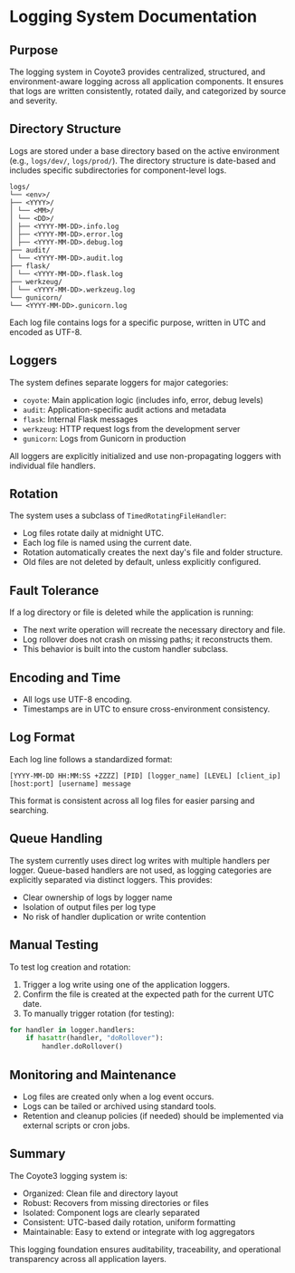 # Logging System Documentation

## Purpose

The logging system in Coyote3 provides centralized, structured, and environment-aware logging across all application components. It ensures that logs are written consistently, rotated daily, and categorized by source and severity.

## Directory Structure

Logs are stored under a base directory based on the active environment (e.g., `logs/dev/`, `logs/prod/`). The directory structure is date-based and includes specific subdirectories for component-level logs.


```
logs/
└── <env>/
├── <YYYY>/
│ └── <MM>/
│ └── <DD>/
│ ├── <YYYY-MM-DD>.info.log
│ ├── <YYYY-MM-DD>.error.log
│ ├── <YYYY-MM-DD>.debug.log
├── audit/
│ └── <YYYY-MM-DD>.audit.log
├── flask/
│ └── <YYYY-MM-DD>.flask.log
├── werkzeug/
│ └── <YYYY-MM-DD>.werkzeug.log
└── gunicorn/
└── <YYYY-MM-DD>.gunicorn.log
```  


Each log file contains logs for a specific purpose, written in UTC and encoded as UTF-8.

## Loggers

The system defines separate loggers for major categories:

- `coyote`: Main application logic (includes info, error, debug levels)
- `audit`: Application-specific audit actions and metadata
- `flask`: Internal Flask messages
- `werkzeug`: HTTP request logs from the development server
- `gunicorn`: Logs from Gunicorn in production

All loggers are explicitly initialized and use non-propagating loggers with individual file handlers.

## Rotation

The system uses a subclass of `TimedRotatingFileHandler`:

- Log files rotate daily at midnight UTC.
- Each log file is named using the current date.
- Rotation automatically creates the next day's file and folder structure.
- Old files are not deleted by default, unless explicitly configured.

## Fault Tolerance

If a log directory or file is deleted while the application is running:

- The next write operation will recreate the necessary directory and file.
- Log rollover does not crash on missing paths; it reconstructs them.
- This behavior is built into the custom handler subclass.

## Encoding and Time

- All logs use UTF-8 encoding.
- Timestamps are in UTC to ensure cross-environment consistency.

## Log Format

Each log line follows a standardized format:  
```
[YYYY-MM-DD HH:MM:SS +ZZZZ] [PID] [logger_name] [LEVEL] [client_ip] [host:port] [username] message
```

This format is consistent across all log files for easier parsing and searching.

## Queue Handling

The system currently uses direct log writes with multiple handlers per logger. Queue-based handlers are not used, as logging categories are explicitly separated via distinct loggers. This provides:

- Clear ownership of logs by logger name
- Isolation of output files per log type
- No risk of handler duplication or write contention

## Manual Testing

To test log creation and rotation:

1. Trigger a log write using one of the application loggers.
2. Confirm the file is created at the expected path for the current UTC date.
3. To manually trigger rotation (for testing):

```python
for handler in logger.handlers:
    if hasattr(handler, "doRollover"):
        handler.doRollover()
```  

## Monitoring and Maintenance  
- Log files are created only when a log event occurs.
- Logs can be tailed or archived using standard tools.
- Retention and cleanup policies (if needed) should be implemented via external scripts or cron jobs.  

## Summary
The Coyote3 logging system is:
- Organized: Clean file and directory layout
- Robust: Recovers from missing directories or files
- Isolated: Component logs are clearly separated
- Consistent: UTC-based daily rotation, uniform formatting
- Maintainable: Easy to extend or integrate with log aggregators  

This logging foundation ensures auditability, traceability, and operational transparency across all application layers.

